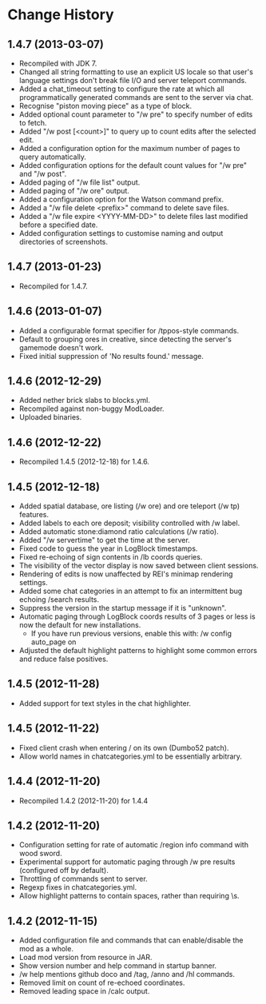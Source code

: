 Change History
==============
1.4.7 (2013-03-07)
------------------
* Recompiled with JDK 7.
* Changed all string formatting to use an explicit US locale so that user's language settings don't break file I/O and server teleport commands.
* Added a chat_timeout setting to configure the rate at which all programmatically generated commands are sent to the server via chat.
* Recognise "piston moving piece" as a type of block.
* Added optional count parameter to "/w pre" to specify number of edits to fetch.
* Added "/w post [&lt;count&gt;]" to query up to count edits after the selected edit.
* Added a configuration option for the maximum number of pages to query automatically.
* Added configuration options for the default count values for "/w pre" and "/w post".
* Added paging of "/w file list" output.
* Added paging of "/w ore" output.
* Added a configuration option for the Watson command prefix.
* Added a "/w file delete &lt;prefix&gt;" command to delete save files.
* Added a "/w file expire &lt;YYYY-MM-DD&gt;" to delete files last modified before a specified date.
* Added configuration settings to customise naming and output directories of screenshots.

1.4.7 (2013-01-23)
------------------
* Recompiled for 1.4.7.

1.4.6 (2013-01-07)
------------------
* Added a configurable format specifier for /tppos-style commands.
* Default to grouping ores in creative, since detecting the server's gamemode doesn't work.
* Fixed initial suppression of 'No results found.' message.

1.4.6 (2012-12-29)
------------------
* Added nether brick slabs to blocks.yml.
* Recompiled against non-buggy ModLoader.
* Uploaded binaries.

1.4.6 (2012-12-22)
------------------
* Recompiled 1.4.5 (2012-12-18) for 1.4.6.

1.4.5 (2012-12-18)
------------------
* Added spatial database, ore listing (/w ore) and ore teleport (/w tp) features.
* Added labels to each ore deposit; visibility controlled with /w label.
* Added automatic stone:diamond ratio calculations (/w ratio).
* Added "/w servertime" to get the time at the server.
* Fixed code to guess the year in LogBlock timestamps.
* Fixed re-echoing of sign contents in /lb coords queries.
* The visibility of the vector display is now saved between client sessions.
* Rendering of edits is now unaffected by REI's minimap rendering settings.
* Added some chat categories in an attempt to fix an intermittent bug echoing /search results.
* Suppress the version in the startup message if it is "unknown".
* Automatic paging through LogBlock coords results of 3 pages or less is now the default for new installations.
  * If you have run previous versions, enable this with: /w config auto_page on
* Adjusted the default highlight patterns to highlight some common errors and reduce false positives.

1.4.5 (2012-11-28)
------------------
* Added support for text styles in the chat highlighter.

1.4.5 (2012-11-22)
------------------
* Fixed client crash when entering / on its own (Dumbo52 patch).
* Allow world names in chatcategories.yml to be essentially arbitrary.

1.4.4 (2012-11-20)
------------------
* Recompiled 1.4.2 (2012-11-20) for 1.4.4

1.4.2 (2012-11-20)
------------------
* Configuration setting for rate of automatic /region info command with wood sword.
* Experimental support for automatic paging through /w pre results (configured off by default).
* Throttling of commands sent to server.
* Regexp fixes in chatcategories.yml.
* Allow highlight patterns to contain spaces, rather than requiring \s.

1.4.2 (2012-11-15)
------------------
* Added configuration file and commands that can enable/disable the mod as a whole.
* Load mod version from resource in JAR.
* Show version number and help command in startup banner.
* /w help mentions github doco and /tag, /anno and /hl commands.
* Removed limit on count of re-echoed coordinates.
* Removed leading space in /calc output.

